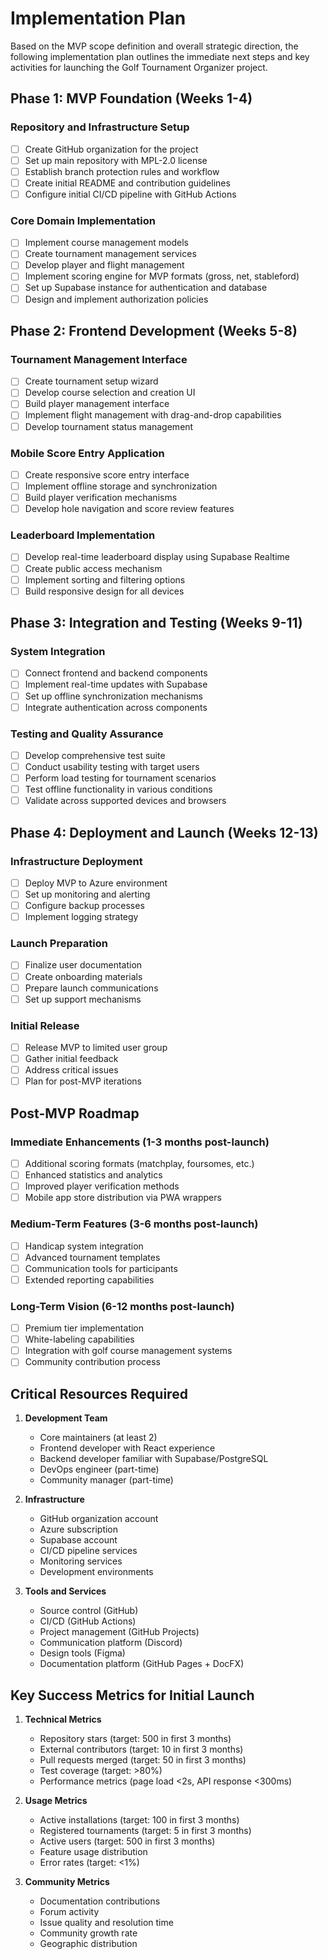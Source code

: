 # Implementation Plan

Based on the MVP scope definition and overall strategic direction, the following implementation plan outlines the immediate next steps and key activities for launching the Golf Tournament Organizer project.

## Phase 1: MVP Foundation (Weeks 1-4)

### Repository and Infrastructure Setup
- [ ] Create GitHub organization for the project
- [ ] Set up main repository with MPL-2.0 license
- [ ] Establish branch protection rules and workflow
- [ ] Create initial README and contribution guidelines
- [ ] Configure initial CI/CD pipeline with GitHub Actions

### Core Domain Implementation
- [ ] Implement course management models
- [ ] Create tournament management services
- [ ] Develop player and flight management
- [ ] Implement scoring engine for MVP formats (gross, net, stableford)
- [ ] Set up Supabase instance for authentication and database
- [ ] Design and implement authorization policies

## Phase 2: Frontend Development (Weeks 5-8)

### Tournament Management Interface
- [ ] Create tournament setup wizard
- [ ] Develop course selection and creation UI
- [ ] Build player management interface
- [ ] Implement flight management with drag-and-drop capabilities
- [ ] Develop tournament status management

### Mobile Score Entry Application
- [ ] Create responsive score entry interface
- [ ] Implement offline storage and synchronization
- [ ] Build player verification mechanisms
- [ ] Develop hole navigation and score review features

### Leaderboard Implementation
- [ ] Develop real-time leaderboard display using Supabase Realtime
- [ ] Create public access mechanism
- [ ] Implement sorting and filtering options
- [ ] Build responsive design for all devices

## Phase 3: Integration and Testing (Weeks 9-11)

### System Integration
- [ ] Connect frontend and backend components
- [ ] Implement real-time updates with Supabase
- [ ] Set up offline synchronization mechanisms
- [ ] Integrate authentication across components

### Testing and Quality Assurance
- [ ] Develop comprehensive test suite
- [ ] Conduct usability testing with target users
- [ ] Perform load testing for tournament scenarios
- [ ] Test offline functionality in various conditions
- [ ] Validate across supported devices and browsers

## Phase 4: Deployment and Launch (Weeks 12-13)

### Infrastructure Deployment
- [ ] Deploy MVP to Azure environment
- [ ] Set up monitoring and alerting
- [ ] Configure backup processes
- [ ] Implement logging strategy

### Launch Preparation
- [ ] Finalize user documentation
- [ ] Create onboarding materials
- [ ] Prepare launch communications
- [ ] Set up support mechanisms

### Initial Release
- [ ] Release MVP to limited user group
- [ ] Gather initial feedback
- [ ] Address critical issues
- [ ] Plan for post-MVP iterations

## Post-MVP Roadmap

### Immediate Enhancements (1-3 months post-launch)
- [ ] Additional scoring formats (matchplay, foursomes, etc.)
- [ ] Enhanced statistics and analytics
- [ ] Improved player verification methods
- [ ] Mobile app store distribution via PWA wrappers

### Medium-Term Features (3-6 months post-launch)
- [ ] Handicap system integration
- [ ] Advanced tournament templates
- [ ] Communication tools for participants
- [ ] Extended reporting capabilities

### Long-Term Vision (6-12 months post-launch)
- [ ] Premium tier implementation
- [ ] White-labeling capabilities
- [ ] Integration with golf course management systems
- [ ] Community contribution process

## Critical Resources Required

1. **Development Team**
   - Core maintainers (at least 2)
   - Frontend developer with React experience
   - Backend developer familiar with Supabase/PostgreSQL
   - DevOps engineer (part-time)
   - Community manager (part-time)

2. **Infrastructure**
   - GitHub organization account
   - Azure subscription
   - Supabase account
   - CI/CD pipeline services
   - Monitoring services
   - Development environments

3. **Tools and Services**
   - Source control (GitHub)
   - CI/CD (GitHub Actions)
   - Project management (GitHub Projects)
   - Communication platform (Discord)
   - Design tools (Figma)
   - Documentation platform (GitHub Pages + DocFX)

## Key Success Metrics for Initial Launch

1. **Technical Metrics**
   - Repository stars (target: 500 in first 3 months)
   - External contributors (target: 10 in first 3 months)
   - Pull requests merged (target: 50 in first 3 months)
   - Test coverage (target: >80%)
   - Performance metrics (page load <2s, API response <300ms)

2. **Usage Metrics**
   - Active installations (target: 100 in first 3 months)
   - Registered tournaments (target: 5 in first 3 months)
   - Active users (target: 500 in first 3 months)
   - Feature usage distribution
   - Error rates (target: <1%)

3. **Community Metrics**
   - Documentation contributions
   - Forum activity
   - Issue quality and resolution time
   - Community growth rate
   - Geographic distribution
